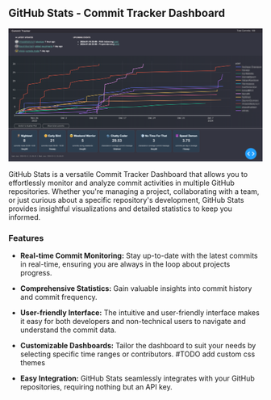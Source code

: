 ## GitHub Stats - Commit Tracker Dashboard
![Alt text](assets/example.png)

GitHub Stats is a versatile Commit Tracker Dashboard that allows you to effortlessly monitor and analyze commit activities in multiple GitHub repositories. Whether you're managing a project, collaborating with a team, or just curious about a specific repository's development, GitHub Stats provides insightful visualizations and detailed statistics to keep you informed.

### Features

- **Real-time Commit Monitoring:** Stay up-to-date with the latest commits in real-time, ensuring you are always in the loop about projects progress.

- **Comprehensive Statistics:** Gain valuable insights into commit history and commit frequency.

- **User-friendly Interface:** The intuitive and user-friendly interface makes it easy for both developers and non-technical users to navigate and understand the commit data.

- **Customizable Dashboards:** Tailor the dashboard to suit your needs by selecting specific time ranges or contributors. #TODO add custom css themes

- **Easy Integration:** GitHub Stats seamlessly integrates with your GitHub repositories, requiring nothing but an API key.
